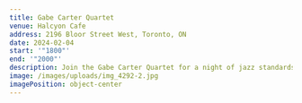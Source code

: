 ```yaml
---
title: Gabe Carter Quartet
venue: Halcyon Cafe
address: 2196 Bloor Street West, Toronto, ON
date: 2024-02-04
start: '"1800"'
end: '"2000"'
description: Join the Gabe Carter Quartet for a night of jazz standards and good pizza!
image: /images/uploads/img_4292-2.jpg
imagePosition: object-center
---
```

